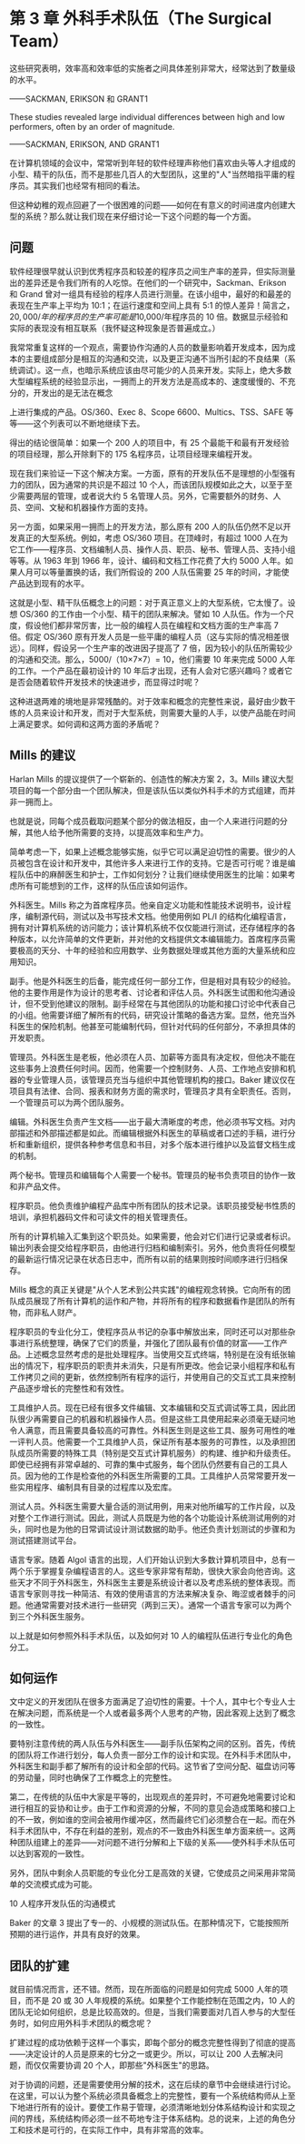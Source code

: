 # 第 3 章 外科手术队伍（The Surgical Team）

这些研究表明，效率高和效率低的实施者之间具体差别非常大，经常达到了数量级的水平。

——SACKMAN, ERIKSON 和 GRANT1

These studies revealed large individual differences between high and low performers, often by an order of magnitude.

——SACKMAN, ERIKSON, AND GRANT1

在计算机领域的会议中，常常听到年轻的软件经理声称他们喜欢由头等人才组成的小型、精干的队伍，而不是那些几百人的大型团队，这里的"人"当然暗指平庸的程序员。其实我们也经常有相同的看法。

但这种幼稚的观点回避了一个很困难的问题——如何在有意义的时间进度内创建大型的系统？那么就让我们现在来仔细讨论一下这个问题的每一个方面。

## 问题

软件经理很早就认识到优秀程序员和较差的程序员之间生产率的差异，但实际测量出的差异还是令我们所有的人吃惊。在他们的一个研究中，Sackman、Erikson 和 Grand 曾对一组具有经验的程序人员进行测量。在该小组中，最好的和最差的表现在生产率上平均为 10:1；在运行速度和空间上具有 5:1 的惊人差异！简言之，$20,000/年的程序员的生产率可能是$10,000/年程序员的 10 倍。数据显示经验和实际的表现没有相互联系（我怀疑这种现象是否普遍成立。）

我常常重复这样的一个观点，需要协作沟通的人员的数量影响着开发成本，因为成本的主要组成部分是相互的沟通和交流，以及更正沟通不当所引起的不良结果（系统调试）。这一点，也暗示系统应该由尽可能少的人员来开发。实际上，绝大多数大型编程系统的经验显示出，一拥而上的开发方法是高成本的、速度缓慢的、不充分的，开发出的是无法在概念

上进行集成的产品。OS/360、Exec 8、Scope 6600、Multics、TSS、SAFE 等等——这个列表可以不断地继续下去。

得出的结论很简单：如果一个 200 人的项目中，有 25 个最能干和最有开发经验的项目经理，那么开除剩下的 175 名程序员，让项目经理来编程开发。

现在我们来验证一下这个解决方案。一方面，原有的开发队伍不是理想的小型强有力的团队，因为通常的共识是不超过 10 个人，而该团队规模如此之大，以至于至少需要两层的管理，或者说大约 5 名管理人员。另外，它需要额外的财务、人员、空间、文秘和机器操作方面的支持。

另一方面，如果采用一拥而上的开发方法，那么原有 200 人的队伍仍然不足以开发真正的大型系统。例如，考虑 OS/360 项目。在顶峰时，有超过 1000 人在为它工作——程序员、文档编制人员、操作人员、职员、秘书、管理人员、支持小组等等。从 1963 年到 1966 年，设计、编码和文档工作花费了大约 5000 人年。如果人月可以等量置换的话，我们所假设的 200 人队伍需要 25 年的时间，才能使产品达到现有的水平。

这就是小型、精干队伍概念上的问题：对于真正意义上的大型系统，它太慢了。设想 OS/360 的工作由一个小型、精干的团队来解决。譬如 10 人队伍。作为一个尺度，假设他们都非常厉害，比一般的编程人员在编程和文档方面的生产率高 7 倍。假定 OS/360 原有开发人员是一些平庸的编程人员（这与实际的情况相差很远）。同样，假设另一个生产率的改进因子提高了 7 倍，因为较小的队伍所需较少的沟通和交流。那么，5000/（10×7×7）= 10，他们需要 10 年来完成 5000 人年的工作。一个产品在最初设计的 10 年后才出现，还有人会对它感兴趣吗？或者它是否会随着软件开发技术的快速进步，而显得过时呢？

这种进退两难的境地是非常残酷的。对于效率和概念的完整性来说，最好由少数干练的人员来设计和开发，而对于大型系统，则需要大量的人手，以使产品能在时间上满足要求。如何调和这两方面的矛盾呢？

## Mills 的建议

Harlan Mills 的提议提供了一个崭新的、创造性的解决方案 2，3。Mills 建议大型项目的每一个部分由一个团队解决，但是该队伍以类似外科手术的方式组建，而并非一拥而上。

也就是说，同每个成员截取问题某个部分的做法相反，由一个人来进行问题的分解，其他人给予他所需要的支持，以提高效率和生产力。

简单考虑一下，如果上述概念能够实施，似乎它可以满足迫切性的需要。很少的人员被包含在设计和开发中，其他许多人来进行工作的支持。它是否可行呢？谁是编程队伍中的麻醉医生和护士，工作如何划分？让我们继续使用医生的比喻：如果考虑所有可能想到的工作，这样的队伍应该如何运作。

外科医生。Mills 称之为首席程序员。他亲自定义功能和性能技术说明书，设计程序，编制源代码，测试以及书写技术文档。他使用例如 PL/I 的结构化编程语言，拥有对计算机系统的访问能力；该计算机系统不仅仅能进行测试，还存储程序的各种版本，以允许简单的文件更新，并对他的文档提供文本编辑能力。首席程序员需要极高的天分、十年的经验和应用数学、业务数据处理或其他方面的大量系统和应用知识。

副手。他是外科医生的后备，能完成任何一部分工作，但是相对具有较少的经验。他的主要作用是作为设计的思考者、讨论者和评估人员。外科医生试图和他沟通设计，但不受到他建议的限制。副手经常在与其他团队的功能和接口讨论中代表自己的小组。他需要详细了解所有的代码，研究设计策略的备选方案。显然，他充当外科医生的保险机制。他甚至可能编制代码，但针对代码的任何部分，不承担具体的开发职责。

管理员。外科医生是老板，他必须在人员、加薪等方面具有决定权，但他决不能在这些事务上浪费任何时间。因而，他需要一个控制财务、人员、工作地点安排和机器的专业管理人员，该管理员充当与组织中其他管理机构的接口。Baker 建议仅在项目具有法律、合同、报表和财务方面的需求时，管理员才具有全职责任。否则，一个管理员可以为两个团队服务。

编辑。外科医生负责产生文档——出于最大清晰度的考虑，他必须书写文档。对内部描述和外部描述都是如此。而编辑根据外科医生的草稿或者口述的手稿，进行分析和重新组织，提供各种参考信息和书目，对多个版本进行维护以及监督文档生成的机制。

两个秘书。管理员和编辑每个人需要一个秘书。管理员的秘书负责项目的协作一致和非产品文件。

程序职员。他负责维护编程产品库中所有团队的技术记录。该职员接受秘书性质的培训，承担机器码文件和可读文件的相关管理责任。

所有的计算机输入汇集到这个职员处。如果需要，他会对它们进行记录或者标识。输出列表会提交给程序职员，由他进行归档和编制索引。另外，他负责将任何模型的最新运行情况记录在状态日志中，而所有以前的结果则按时间顺序进行归档保存。

Mills 概念的真正关键是"从个人艺术到公共实践"的编程观念转换。它向所有的团队成员展现了所有计算机的运作和产物，并将所有的程序和数据看作是团队的所有物，而非私人财产。

程序职员的专业化分工，使程序员从书记的杂事中解放出来，同时还可以对那些杂事进行系统整理，确保了它们的质量，并强化了团队最有价值的财富——工作产品。上述概念显然考虑的是批处理程序。当使用交互式终端，特别是在没有纸张输出的情况下，程序职员的职责并未消失，只是有所更改。他会记录小组程序和私有工作拷贝之间的更新，依然控制所有程序的运行，并使用自己的交互式工具来控制产品逐步增长的完整性和有效性。

工具维护人员。现在已经有很多文件编辑、文本编辑和交互式调试等工具，因此团队很少再需要自己的机器和机器操作人员。但是这些工具使用起来必须毫无疑问地令人满意，而且需要具备较高的可靠性。外科医生则是这些工具、服务可用性的唯一评判人员。他需要一个工具维护人员，保证所有基本服务的可靠性，以及承担团队成员所需要的特殊工具（特别是交互式计算机服务）的构建、维护和升级责任。即使已经拥有非常卓越的、可靠的集中式服务，每个团队仍然要有自己的工具人员。因为他的工作是检查他的外科医生所需要的工具。工具维护人员常常要开发一些实用程序、编制具有目录的过程库以及宏库。

测试人员。外科医生需要大量合适的测试用例，用来对他所编写的工作片段，以及对整个工作进行测试。因此，测试人员既是为他的各个功能设计系统测试用例的对头，同时也是为他的日常调试设计测试数据的助手。他还负责计划测试的步骤和为测试搭建测试平台。

语言专家。随着 Algol 语言的出现，人们开始认识到大多数计算机项目中，总有一两个乐于掌握复杂编程语言的人。这些专家非常有帮助，很快大家会向他咨询。这些天才不同于外科医生，外科医生主要是系统设计者以及考虑系统的整体表现。而语言专家则寻找一种简洁、有效的使用语言的方法来解决复杂、晦涩或者棘手的问题。他通常需要对技术进行一些研究（两到三天）。通常一个语言专家可以为两个到三个外科医生服务。

以上就是如何参照外科手术队伍，以及如何对 10 人的编程队伍进行专业化的角色分工。

## 如何运作

文中定义的开发团队在很多方面满足了迫切性的需要。十个人，其中七个专业人士在解决问题，而系统是一个人或者最多两个人思考的产物，因此客观上达到了概念的一致性。

要特别注意传统的两人队伍与外科医生——副手队伍架构之间的区别。首先，传统的团队将工作进行划分，每人负责一部分工作的设计和实现。在外科手术团队中，外科医生和副手都了解所有的设计和全部的代码。这节省了空间分配、磁盘访问等的劳动量，同时也确保了工作概念上的完整性。

第二，在传统的队伍中大家是平等的，出现观点的差异时，不可避免地需要讨论和进行相互的妥协和让步。由于工作和资源的分解，不同的意见会造成策略和接口上的不一致，例如谁的空间会被用作缓冲区，然而最终它们必须整合在一起。而在外科手术团队中，不存在利益的差别，观点的不一致由外科医生单方面来统一。这两种团队组建上的差异——对问题不进行分解和上下级的关系——使外科手术队伍可以达到客观的一致性。

另外，团队中剩余人员职能的专业化分工是高效的关键，它使成员之间采用非常简单的交流模式成为可能。

<Figures figure="3-1">10 人程序开发队伍的沟通模式</Figures>

Baker 的文章 3 提出了专一的、小规模的测试队伍。在那种情况下，它能按照所预期的进行运作，并具有良好的效果。

## 团队的扩建

就目前情况而言，还不错。然而，现在所面临的问题是如何完成 5000 人年的项目，而不是 20 或 30 人年规模的系统。如果整个工作能控制在范围之内，10 人的团队无论如何组织，总是比较高效的。但是，当我们需要面对几百人参与的大型任务时，如何应用外科手术团队的概念呢？

扩建过程的成功依赖于这样一个事实，即每个部分的概念完整性得到了彻底的提高——决定设计的人员是原来的七分之一或更少。所以，可以让 200 人去解决问题，而仅仅需要协调 20 个人，即那些"外科医生"的思路。

对于协调的问题，还是需要使用分解的技术，这在后续的章节中会继续进行讨论。在这里，可以认为整个系统必须具备概念上的完整性，要有一个系统结构师从上至下地进行所有的设计。要使工作易于管理，必须清晰地划分体系结构设计和实现之间的界线，系统结构师必须一丝不苟地专注于体系结构。总的说来，上述的角色分工和技术是可行的，在实际工作中，具有非常高的效率。
